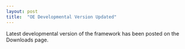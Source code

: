```yaml
---
layout: post
title:  "OE Developmental Version Updated"
---
```

Latest developmental version of the framework has been posted on the Downloads page.
